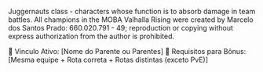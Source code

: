 Juggernauts class - characters whose function is to absorb damage in team battles. All champions in the MOBA Valhalla Rising were created by Marcelo dos Santos Prado: 660.020.791 - 49; reproduction or copying without express authorization from the author is prohibited.

🔗 Vínculo Ativo: [Nome do Parente ou Parentes]
🎯 Requisitos para Bônus: [Mesma equipe + Rota correta + Rotas distintas (exceto PvE)]

